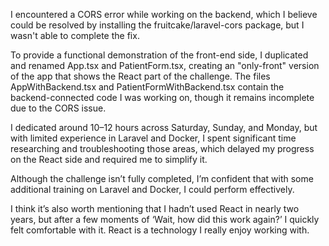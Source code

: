 I encountered a CORS error while working on the backend, which I believe could be resolved by installing the fruitcake/laravel-cors package, but I wasn't able to complete the fix.

To provide a functional demonstration of the front-end side, I duplicated and renamed App.tsx and PatientForm.tsx, creating an "only-front" version of the app that shows the React part of the challenge. The files AppWithBackend.tsx and PatientFormWithBackend.tsx contain the backend-connected code I was working on, though it remains incomplete due to the CORS issue.

I dedicated around 10–12 hours across Saturday, Sunday, and Monday, but with limited experience in Laravel and Docker, I spent significant time researching and troubleshooting those areas, which delayed my progress on the React side and required me to simplify it.

Although the challenge isn’t fully completed, I’m confident that with some additional training on Laravel and Docker, I could perform effectively.

I think it’s also worth mentioning that I hadn’t used React in nearly two years, but after a few moments of ‘Wait, how did this work again?’ I quickly felt comfortable with it. React is a technology I really enjoy working with.
